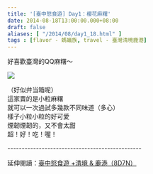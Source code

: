 ```yaml
---
title: '[臺中怒食遊] Day1：櫻花麻糬'
date: 2014-08-18T13:00:00.000+08:00
draft: false
aliases: [ "/2014/08/day1_18.html" ]
tags : [flavor - 螞蟻族, travel - 臺灣清境鹿港]
---
```


好喜歡臺灣的QQ麻糬～  

![](/images/taichung1e.jpg)

（好似弁当箱呢）  
這家賣的是小粒麻糬  
就可以一次過試多幾款不同味道（多心）  
樣子小粒小粒的好可愛  
煙韌煙韌的，又不會太甜  
超！好！吃！喔！  
  
\-----------------------------------------------  
  
延伸閱讀：[臺中怒食遊 +清境 & 鹿港（8D7N）](https://hidie.net/taichung8d7n/)

